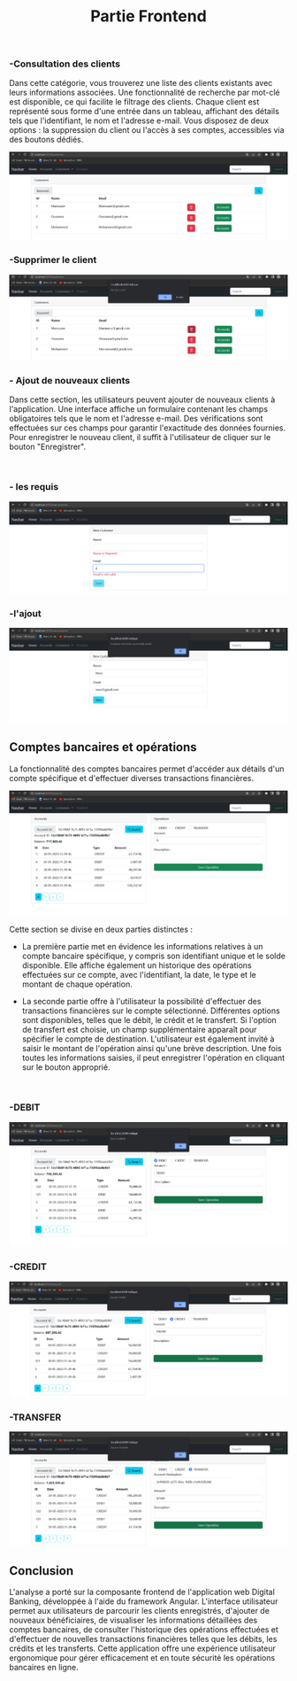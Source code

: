 <h1 align="center">Partie Frontend</h1>
<br>

### -Consultation des clients

Dans cette catégorie, vous trouverez une liste des clients existants avec leurs informations associées. Une fonctionnalité de recherche par mot-clé est disponible, ce qui facilite le filtrage des clients. Chaque client est représenté sous forme d'une entrée dans un tableau, affichant des détails tels que l'identifiant, le nom et l'adresse e-mail. Vous disposez de deux options : la suppression du client ou l'accès à ses comptes, accessibles via des boutons dédiés.
<br>

<img src="Caps/Capture1.PNG">

<br>



### -Supprimer le client

<img src="Caps/Capture2.PNG">

<br>

### - Ajout de nouveaux clients


Dans cette section, les utilisateurs peuvent ajouter de nouveaux clients à l'application. Une interface affiche un formulaire contenant les champs obligatoires tels que le nom et l'adresse e-mail. Des vérifications sont effectuées sur ces champs pour garantir l'exactitude des données fournies. Pour enregistrer le nouveau client, il suffit à l'utilisateur de cliquer sur le bouton "Enregistrer".

<br>

### - les requis

<img src="Caps/Capture3.PNG">

<br>

### -l'ajout

<img src="Caps/Capture4.PNG">

<br>

## Comptes bancaires et opérations


La fonctionnalité des comptes bancaires permet d'accéder aux détails d'un compte spécifique et d'effectuer diverses transactions financières.

<img src="Caps/Capture5.PNG">

<br>


Cette section se divise en deux parties distinctes :

- La première partie met en évidence les informations relatives à un compte bancaire spécifique, y compris son identifiant unique et le solde disponible. Elle affiche également un historique des opérations effectuées sur ce compte, avec l'identifiant, la date, le type et le montant de chaque opération.

- La seconde partie offre à l'utilisateur la possibilité d'effectuer des transactions financières sur le compte sélectionné. Différentes options sont disponibles, telles que le débit, le crédit et le transfert. Si l'option de transfert est choisie, un champ supplémentaire apparaît pour spécifier le compte de destination. L'utilisateur est également invité à saisir le montant de l'opération ainsi qu'une brève description. Une fois toutes les informations saisies, il peut enregistrer l'opération en cliquant sur le bouton approprié.

<br>

### -DEBIT

<img src="Caps/Capture6.PNG">

<br>

### -CREDIT

<img src="Caps/Capture7.PNG">

<br>

### -TRANSFER

<img src="Caps/Capture8.PNG">

<br>

## Conclusion

L'analyse a porté sur la composante frontend de l'application web Digital Banking, développée à l'aide du framework Angular. L'interface utilisateur permet aux utilisateurs de parcourir les clients enregistrés, d'ajouter de nouveaux bénéficiaires, de visualiser les informations détaillées des comptes bancaires, de consulter l'historique des opérations effectuées et d'effectuer de nouvelles transactions financières telles que les débits, les crédits et les transferts. Cette application offre une expérience utilisateur ergonomique pour gérer efficacement et en toute sécurité les opérations bancaires en ligne.

